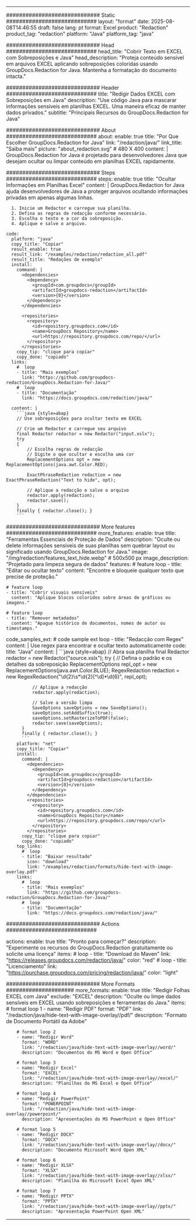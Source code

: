 
---
############################# Static ############################
layout: "format"
date:  2025-08-08T14:46:55
draft: false
lang: pt
format: Excel
product: "Redaction"
product_tag: "redaction"
platform: "Java"
platform_tag: "java"

############################# Head ############################
head_title: "Cobrir Texto em EXCEL com Sobreposições e Java"
head_description: "Proteja conteúdo sensível em arquivos EXCEL aplicando sobreposições coloridas usando GroupDocs.Redaction for Java. Mantenha a formatação do documento intacta."

############################# Header ############################
title: "Redigir Dados EXCEL com Sobreposições em Java" 
description: "Use código Java para mascarar informações sensíveis em planilhas EXCEL. Uma maneira eficaz de manter dados privados."
subtitle: "Principais Recursos do GroupDocs.Redaction for Java" 

############################# About ############################
about:
    enable: true
    title: "Por Que Escolher GroupDocs.Redaction for Java"
    link: "/redaction/java/"
    link_title: "Saiba mais"
    picture: "about_redaction.svg" # 480 X 400
    content: |
       GroupDocs.Redaction for Java é projetado para desenvolvedores Java que desejam ocultar ou limpar conteúdo em planilhas EXCEL rapidamente.

############################# Steps ############################
steps:
    enable: true
    title: "Ocultar Informações em Planilhas Excel"
    content: |
      GroupDocs.Redaction for Java ajuda desenvolvedores de Java a proteger arquivos ocultando informações privadas em apenas algumas linhas.
      
      1. Inicie um Redactor e carregue sua planilha.
      2. Defina as regras de redacção conforme necessário.
      3. Escolha o texto e a cor da sobreposição.
      4. Aplique e salve o arquivo.
   
    code:
      platform: "java"
      copy_title: "Copiar"
      result_enable: true
      result_link: "/examples/redaction/redaction_all.pdf"
      result_title: "Redações de exemplo"
      install:
        command: |
          <dependencies>
            <dependency>
              <groupId>com.groupdocs</groupId>
              <artifactId>groupdocs-redaction</artifactId>
              <version>{0}</version>
            </dependency>
          </dependencies>

          <repositories>
            <repository>
              <id>repository.groupdocs.com</id>
              <name>GroupDocs Repository</name>
              <url>https://repository.groupdocs.com/repo/</url>
            </repository>
          </repositories>
        copy_tip: "clique para copiar"
        copy_done: "copiado"
      links:
        #  loop
        - title: "Mais exemplos"
          link: "https://github.com/groupdocs-redaction/GroupDocs.Redaction-for-Java/"
        #  loop
        - title: "Documentação"
          link: "https://docs.groupdocs.com/redaction/java/"
          
      content: |
        ```java {style=abap}
        // Use sobreposições para ocultar texto em EXCEL

        // Crie um Redactor e carregue seu arquivo
        final Redactor redactor = new Redactor("input.xslx");
        try
        {
            // Escolha regras de redacção
            // Digite o que ocultar e escolha uma cor
            ReplacementOptions opt = new ReplacementOptions(java.awt.Color.RED);
            
            ExactPhraseRedaction redaction = new ExactPhraseRedaction("Text to hide", opt);

            // Aplique a redacção e salve o arquivo
            redactor.apply(redaction);
            redactor.save();
        }
        finally { redactor.close(); }
        ```            


############################# More features ############################
more_features:
  enable: true
  title: "Ferramentas Essenciais de Proteção de Dados"
  description: "Oculte ou delete informações sensíveis de suas planilhas sem quebrar layout ou significado usando GroupDocs.Redaction for Java."
  image: "/img/redaction/features_text_hide.webp" # 500x500 px
  image_description: "Projetado para limpeza segura de dados"
  features:
    # feature loop
    - title: "Editar ou ocultar texto"
      content: "Encontre e bloqueie qualquer texto que precise de proteção."

    # feature loop
    - title: "Cobrir visuais sensíveis"
      content: "Aplique blocos coloridos sobre áreas de gráficos ou imagens."

    # feature loop
    - title: "Remover metadados"
      content: "Apague histórico de documentos, nomes de autor ou timestamps."
      
  code_samples_ext:
    # code sample ext loop
    - title: "Redacção com Regex"
      content: |
        Use regex para encontrar e ocultar texto automaticamente
      code:
        title: "Java"
        content: |
          ```java {style=abap}
          //  Abra sua planilha
          final Redactor redactor = new Redactor("source.xslx");
          try
          {
              // Defina o padrão e os detalhes da sobreposição
              ReplacementOptions repl_opt = new ReplacementOptions(java.awt.Color.BLUE);
              RegexRedaction redaction = new RegexRedaction("\\d{2}\\s*\\d{2}[^\\d]*\\d{6}", repl_opt);
              
              // Aplique a redacção
              redactor.apply(redaction);

              // Salve a versão limpa
              SaveOptions saveOptions = new SaveOptions();
              saveOptions.setAddSuffix(true);
              saveOptions.setRasterizeToPDF(false);
              redactor.save(saveOptions);
          }
          finally { redactor.close(); }
          ```
        platform: "net"
        copy_title: "Copiar"
        install:
          command: |
            <dependencies>
              <dependency>
                <groupId>com.groupdocs</groupId>
                <artifactId>groupdocs-redaction</artifactId>
                <version>{0}</version>
              </dependency>
            </dependencies>
            <repositories>
              <repository>
                <id>repository.groupdocs.com</id>
                <name>GroupDocs Repository</name>
                <url>https://repository.groupdocs.com/repo/</url>
              </repository>
            </repositories>
          copy_tip: "clique para copiar"
          copy_done: "copiado"
        top_links:
          #  loop
          - title: "Baixar resultado"
            icon: "download"
            link: "/examples/redaction/formats/hide-text-with-image-overlay.pdf"
        links:
          #  loop
          - title: "Mais exemplos"
            link: "https://github.com/groupdocs-redaction/GroupDocs.Redaction-for-Java/"
          #  loop
          - title: "Documentação"
            link: "https://docs.groupdocs.com/redaction/java/"


############################# Actions ############################

actions:
  enable: true
  title: "Pronto para começar?"
  description: "Experimente os recursos do GroupDocs.Redaction gratuitamente ou solicite uma licença"
  items:
    #  loop
    - title: "Download do Maven"
      link: "https://releases.groupdocs.com/redaction/java/"
      color: "red"
        #  loop
    - title: "Licenciamento"
      link: "https://purchase.groupdocs.com/pricing/redaction/java/"
      color: "light"


############################# More Formats #####################
more_formats:
    enable: true
    title: "Redigir Folhas EXCEL com Java"
    exclude: "EXCEL"
    description: "Oculte ou limpe dados sensíveis em EXCEL usando sobreposições e ferramentas do Java."
    items: 
        # format loop 1
        - name: "Redigir PDF"
          format: "PDF"
          link: "/redaction/java/hide-text-with-image-overlay//pdf/"
          description: "Formato de Documento Portátil da Adobe"

        # format loop 2
        - name: "Redigir Word"
          format: "WORD"
          link: "/redaction/java/hide-text-with-image-overlay//word/"
          description: "Documentos do MS Word e Open Office"
          
        # format loop 3
        - name: "Redigir Excel"
          format: "EXCEL"
          link: "/redaction/java/hide-text-with-image-overlay//excel/"
          description: "Planilhas do MS Excel e Open Office"

        # format loop 4
        - name: "Redigir PowerPoint"
          format: "POWERPOINT"
          link: "/redaction/java/hide-text-with-image-overlay//powerpoint/"
          description: "Apresentações do MS PowerPoint e Open Office"

        # format loop 5
        - name: "Redigir DOCX"
          format: "DOCX"
          link: "/redaction/java/hide-text-with-image-overlay//docx/"
          description: "Documento Microsoft Word Open XML"
          
        # format loop 6
        - name: "Redigir XLSX"
          format: "XLSX"
          link: "/redaction/java/hide-text-with-image-overlay//xlsx/"
          description: "Planilha do Microsoft Excel Open XML"
          
        # format loop 7
        - name: "Redigir PPTX"
          format: "PPTX"
          link: "/redaction/java/hide-text-with-image-overlay//pptx/"
          description: "Apresentação PowerPoint Open XML"


---